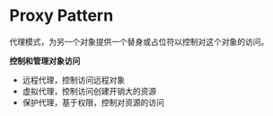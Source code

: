 # Proxy Pattern

代理模式，为另一个对象提供一个替身或占位符以控制对这个对象的访问。


**控制和管理对象访问**

- 远程代理，控制访问远程对象
- 虚拟代理，控制访问创建开销大的资源
- 保护代理，基于权限，控制对资源的访问
